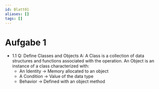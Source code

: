 ```yaml
---
id: Blatt01
aliases: []
tags: []
---
```



# Aufgabe 1

- 1.1 
    Q: Define Classes and Objects
    A: A Class is a collection of data structures and functions associated with the operation.
    An Object is an instance of a class characterized with:
     - An Identity -> Memory allocated to an object
     - A Condition -> Value of the data type
     - Behavior -> Defined with an object method




